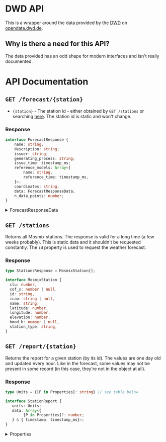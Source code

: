 # DWD API

This is a wrapper around the data provided by the [DWD](https://www.dwd.de/) on [opendata.dwd.de](https://opendata.dwd.de/).

## Why is there a need for this API?

The data provided has an odd shape for modern interfaces and isn't really documented.

# API Documentation

## `GET /forecast/{station}`

* `{station}` - The station id - either obtained by `GET /stations` or searching [here](https://www.dwd.de/DE/leistungen/met_verfahren_mosmix/mosmix_stationskatalog.cfg?view=nasPublication). The station id is static and won't change.

### Response

```typescript
interface ForecastResponse {
    name: string;
    description: string;
    issuer: string;
    generating_process: string;
    issue_time: timestamp_ms;
    reference_models: Array<{
        name: string,
        reference_time: timestamp_ms,
    }>;
    coordinates: string;
    data: ForecastResponseData;
    n_data_points: number;
}
```

<details>
<summary>ForecastResponseData</summary>

The response data is an object where all the values are an array of the **same** length.
It can be viewed as a table-like structure:
```typescript
// type ForecastElements = 'temp' | 'dew_point' .... (see table below)

type ForecastResponseData = 
    { [Key in ForecastElements]?: Array<float32 | null>; } & { time_steps: timestamp_ms[]; }
// some elements in the array may be null because they either don't have a value _or_ the value is updated less than other values.


// Note: in e.g. JavaScript (ans JSON) all the values are represented as a `number`, but for other languages that might not be true.
``` 
The property `time_steps` is always present. 

### Properties

For more information take a look at [this](https://opendata.dwd.de/weather/lib/MetElementDefinition.xml).

**Naming**
* `p_*` > probability
* `e_*` > absolute error of ...
* `_{n}h` > last `{n}` hours
* `p{n}{unit}` > 0.`{n}{unit}`

**Units**
* `p` > `%`
* `mm` > millimeters
* `ft` > feet
* `kn` > knots

| Property | Unit | Description | DWD-Name |
| ---------|------|-------------|----------|
|`temp`|K|Temperature 2m above surface|TTT|
|`dew_point`|K|Dewpoint 2m above surface|Td|
|`max_temp`|K|Maximum temperature - within the last 12 hours|TX|
|`min_temp`|K|Minimum temperature - within the last 12 hours|TN|
|`wind_direction`|0°..360°|Wind direction|DD|
|`wind_speed`|m/s|Wind speed|FF|
|`max_wind_gust_1h`|m/s|Maximum wind gust within the last hour|FX1|
|`max_wind_gust_3h`|m/s|Maximum wind gust within the last 3 hours|FX3|
|`max_wind_gust_12h`|m/s|Maximum wind gust within the last 12 hours|FXh|
|`precipitation_1h_significant_weather`|kg/m2|Total precipitation during the last hour consistent with significant weather|RR1c|
|`precipitation_1h`|kg/m2|Total precipitation during the last hour|RR1|
|`precipitation_3h_significant_weather`|kg/m2|Total precipitation during the last 3 hours consistent with significant weather|RR3c|
|`precipitation_3h`|kg/m2|Total precipitation during the last 3 hours|RR3|
|`snow_rain_eq_1h`|kg/m2|Snow-Rain-Equivalent during the last hour|RRS1c|
|`snow_rain_eq_3h`|kg/m2|Snow-Rain-Equivalent during the last 3 hours|RRS3c|
|`significant_weather`|-|Significant Weather|ww|
|`past_weather_6h`|-|Past weather during the last 6 hours|W1W2|
|`total_cloud_cover`|% (0..100)|Total cloud cover|N|
|`effective_cloud_cover`|% (0..100)|Effective cloud cover|Neff|
|`cloud_cover_500ft`|% (0..100)|Cloud cover below 500 ft.|N05|
|`low_cloud_cover`|% (0..100)|Low cloud cover (lower than 2 km)|Nl|
|`midlevel_cloud_cover`|% (0..100)|Midlevel cloud cover (2-7 km)|Nm|
|`high_cloud_cover`|% (0..100)|High cloud cover (>7 km)|Nh|
|`surface_pressure`|Pa|Surface pressure, reduced|PPPP|
|`temp_5cm`|K|Temperature 5cm above surface|T5cm|
|`shortwave_radiation_3h`|kJ/m2|Short wave radiation balance during the last 3 hours|RadS3|
|`global_irradiance`|kJ/m2|Global Irradiance|Rad1h|
|`longwave_radiation_3h`|kJ/m2|Long wave radiation balance during the last 3 hours|RadL3|
|`visibility`|m|Visibility|VV|
|`sunshine_last_hour`|s|Sunshine duration during the last Hour|SunD1|
|`p_wind_gust_25kn_12h`|% (0..100)|Probability of wind gusts >= 25kn within the last 12 hours|FXh25|
|`p_wind_gust_40kn_12h`|% (0..100)|Probability of wind gusts >= 40kn within the last 12 hours|FXh40|
|`p_wind_gust_55kn_12h`|% (0..100)|Probability of wind gusts >= 55kn within the last 12 hours|FXh55|
|`p_fog_1h`|% (0..100)|Probability for fog within the last hour|wwM|
|`p_fog_6h`|% (0..100)|Probability for fog within the last 6 hours|wwM6|
|`p_fog_12h`|% (0..100)|Probability for fog within the last 12 hours|wwMh|
|`p_precipitation_0mm_12h`|% (0..100)|Probability of precipitation > 0.0mm during the last 12 hours|Rh00|
|`p_precipitation_p2mm_6h`|% (0..100)|Probability of precipitation > 0.2mm during the last 6 hours|R602|
|`p_precipitation_p2mm_12h`|% (0..100)|Probability of precipitation > 0.2mm during the last 12 hours|Rh02|
|`p_precipitation_p2mm_24h`|% (0..100)|Probability of precipitation > 0.2mm during the last 24 hours|Rd02|
|`p_precipitation_1mm_12h`|% (0..100)|Probability of precipitation > 1.0mm during the last 12 hours|Rh10|
|`p_precipitation_5mm_6h`|% (0..100)|Probability of precipitation > 5.0mm during the last 6 hours|R650|
|`p_precipitation_5mm_12h`|% (0..100)|Probability of precipitation > 5.0mm during the last 12 hours|Rh50|
|`p_precipitation_5mm_24h`|% (0..100)|Probability of precipitation > 5.0mm during the last 24 hours|Rd50|
|`min_temp_5cm_12h`|K|Minimum surface temperature at 5cm within the last 12 hours|TG|
|`mean_temp_24h`|K|Mean temperature during the last 24 hours|TM|
|`precipitation_duration_1h`|s|Duration of precipitation within the last hour|DRR1|
|`p_drizzle_1h`|% (0..100)|Probability: Occurrence of drizzle within the last hour|wwZ|
|`p_straitform_precipitation_1h`|% (0..100)|Probability: Occurrence of stratiform precipitation within the last hour|wwD|
|`p_convective_precipitation_1h`|% (0..100)|Probability: Occurrence of convective precipitation within the last hour|wwC|
|`p_thunderstorms_1h`|% (0..100)|Probability: Occurrence of thunderstorms within the last hour|wwT|
|`p_liquid_precipitation_1h`|% (0..100)|Probability: Occurrence of liquid precipitation within the last hour|wwL|
|`p_solid_precipitation_1h`|% (0..100)|Probability: Occurrence of solid precipitation within the last hour|wwS|
|`p_freezing_rain_1h`|% (0..100)|Probability: Occurrence of freezing rain within the last hour|wwF|
|`p_precipitation_1h`|% (0..100)|Probability: Occurrence of precipitation within the last hour|wwP|
|`p_visibility_below_1km`|% (0..100)|Probability: Visibility below 1000m|VV10|
|`e_temp`|K|Absolute error temperature 2m above surface|E_TTT|
|`e_wind_speed`|m/s|Absolute error wind speed 10m above surface|E_FF|
|`e_wind_direction`|0Â°..360Â°|Absolute error wind direction|E_DD|
|`e_dew_point`|K|Absolute error dew point 2m above surface|E_Td|
|`precipitation_6h`|kg / m2|Total precipitation during the last 6 hours|RR6|
|`precipitation_6h_significant_weather`|kg / m2|Total precipitation during the last 6 hours consistent with significant weather|RR6c|
|`p_precipitation_0mm_6h`|% (0..100)|Probability of precipitation > 0.0mm during the last 6 hours|R600|
|`p_precipitation_p1mm_1h`|% (0..100)|Probability of precipitation > 0.1 mm during the last hour|R101|
|`p_precipitation_p2mm_1h`|% (0..100)|Probability of precipitation > 0.2 mm during the last hour|R102|
|`p_precipitation_p3mm_1h`|% (0..100)|Probability of precipitation > 0.3 mm during the last hour|R103|
|`p_precipitation_p5mm_1h`|% (0..100)|Probability of precipitation > 0.5 mm during the last hour|R105|
|`p_precipitation_p7mm_1h`|% (0..100)|Probability of precipitation > 0.7 mm during the last hour|R107|
|`p_precipitation_1mm_1h`|% (0..100)|Probability of precipitation > 1.0 mm during the last hour|R110|
|`p_precipitation_2mm_1h`|% (0..100)|Probability of precipitation > 2.0 mm during the last hour|R120|
|`sunshine_duration_yesterday`|s|Yesterdays total sunshine duration |SunD|
|`rel_sunshine_duration_24h`|% (0..100)|Relative sunshine duration within the last 24 hours|RSunD|
|`p_rel_sunshine_duration_24h`|% (0..100)|Probability: relative sunshine duration >  0 % within 24 hours|PSd00|
|`p_rel_sunshine_duration_30p_24h`|% (0..100)|Probability: relative sunshine duration > 30 % within 24 hours|PSd30|
|`p_rel_sunshine_duration_60p_24h`|% (0..100)|Probability: relative sunshine duration > 60 % within 24 hours|PSd60|
|`global_irradiance_1h`|% (0..80)|Global irradiance within the last hour|RRad1|
|`potential_evapotranspiration_24h`|kg / m2|Potential evapotranspiration within the last 24 hours|PEvap|
|`p_precipitation_3mm_1h`|% (0..100)|Probability of precipitation > 3.0 mm during the last hour|R130|
|`p_precipitation_5mm_1h`|% (0..100)|Probability of precipitation > 5.0 mm during the last hour|R150|
|`p_precipitation_10mm_1h`|% (0..100)|Probability of precipitation > 10 mm during the last hour|RR1o1|
|`p_precipitation_15mm_1h`|% (0..100)|Probability of precipitation > 15 mm during the last hour|RR1w1|
|`p_precipitation_25mm_1h`|% (0..100)|Probability of precipitation > 25 mm during the last hour|RR1u1|
|`p_straightform_precipitation_6h`|% (0..100)|Probability: Occurrence of stratiform precipitation within the last 6 hours|wwD6|
|`p_convective_precipitation_6h`|% (0..100)|Probability: Occurrence of convective precipitation within the last 6 hours|wwC6|
|`p_thunderstorms_6h`|% (0..100)|Probability: Occurrence of thunderstorms within the last 6 hours|wwT6|
|`p_precipitation_6h`|% (0..100)|Probability: Occurrence of precipitation within the last 6 hours|wwP6|
|`p_liquid_precipitation_6h`|% (0..100)|Probability: Occurrence of liquid precipitation within the last 6 hours|wwL6|
|`p_freezing_rain_6h`|% (0..100)|Probability: Occurrence of freezing rain within the last 6 hours|wwF6|
|`p_solid_precipitation_6h`|% (0..100)|Probability: Occurrence of solid precipitation within the last 6 hours|wwS6|
|`p_drizzle_6h`|% (0..100)|Probability: Occurrence of drizzle within the last 6 hours|wwZ6|
|`p_fog_24h`|% (0..100)|Probability: Occurrence of fog within the last 24 hours|wwMd|
|`p_gusts_25kn_6h`|% (0..100)|Probability: Occurrence of gusts >= 25kn within the last 6 hours |FX625|
|`p_gusts_40kn_6h`|% (0..100)|Probability: Occurrence of gusts >= 40kn within the last 6 hours |FX640|
|`p_gusts_55kn_6h`|% (0..100)|Probability: Occurrence of gusts >= 55kn within the last 6 hours |FX655|
|`p_straightform_precipitation_12h`|% (0..100)|Probability: Occurrence of stratiform precipitation within the last 12 hours|wwDh|
|`p_convective_precipitation_12h`|% (0..100)|Probability: Occurrence of convective precipitation within the last 12 hours|wwCh|
|`p_thunderstorms_12h`|% (0..100)|Probability: Occurrence of thunderstorms within the last 12 hours|wwTh|
|`p_precipitation_12h`|% (0..100)|Probability: Occurrence of precipitation within the last 12 hours|wwPh|
|`p_liquid_precipitation_12h`|% (0..100)|Probability: Occurrence of liquid precipitation within the last 12 hours|wwLh|
|`p_freezing_rain_12h`|% (0..100)|Probability: Occurrence of freezing rain within the last 12 hours|wwFh|
|`p_solid_precipitation_12h`|% (0..100)|Probability: Occurrence of solid precipitation within the last 12 hours|wwSh|
|`p_drizzle_12h`|% (0..100)|Probability: Occurrence of drizzle within the last 12 hours|wwZh|
|`p_precipitation_1mm_6h`|% (0..100)|Probability of precipitation > 1.0 mm during the last 6 hours|R610|
|`precipitation_12h`|kg / m2|Total precipitation during the last 12 hours|RRh|
|`precipitation_12h_significant_weather`|kg / m2|Total precipitation during the last 12 hours consistent with significant weather|RRhc|
|`significant_weather_3h`|- (0..95)|Significant Weather of the last 3 hours|ww3|
|`liquid_precipitation_1h_significant_weather`|kg / m2|Total liquid precipitation during the last hour consistent with significant weather|RRL1c|
|`p_precipitation_00_24h`|% (0..100)|Probability of precipitation > 0.0 mm during the last 24 hours|Rd00|
|`p_precipitation_1mm_24h`|% (0..100)|Probability of precipitation > 1.0 mm during the last 24 hours|Rd10|
|`precipitation_24h`|kg / m2|Total precipitation during the last 24 hours|RRd|
|`precipitation_24h_significant_weather`|kg / m2|Total precipitation during the last 24 hours consistent with significant weather|RRdc|
|`cloud_cover_low_mid_7km`|% (0..100)|Cloud cover low and mid level clouds below 7000 m|Nlm|
|`p_precipitation_24h`|% (0..100)|Probability: Occurrence of any precipitation within the last 24 hours|wwPd|
|`cloud_base_convective_clouds`|m|Cloud base of convective clouds|H_BsC|
|`p_thunderstorms_24h`|% (0..100)|Probability: Occurrence of thunderstorms within the last 24 hours|wwTd|
|`e_surface_pressure`|Pa|Absolute error surface pressure|E_PPP|
|`sunshine_duration_3h`|s|Sunshine duration during the last three hours|SunD3|
|`opt_significant_weather_1h`|- (0..95)|Optional significant weather (highest priority) during the last hour|WPc11|
|`opt_significant_weather_3h`|- (0..95)|Optional significant weather (highest priority) during the last 3 hours|WPc31|
|`opt_significant_weather_6h`|- (0..95)|Optional significant weather (highest priority) during the last 6 hours|WPc61|
|`opt_significant_weather_12h`|- (0..95)|Optional significant weather (highest priority) during the last 12 hours|WPch1|
|`opt_significant_weather_24h`|- (0..95)|Optional significant weather (highest priority) during the last 24 hours|WPcd1|
|`accumulated_snow_3h`|m|Accumulated new snow amount in 3 hours|Sa3|
|`accumulated_snow_6h`|m|Accumulated new snow amount in 6 hours (amount of 3h values)|Sa6|
|`accumulated_snow_12h`|m|Accumulated new snow amount in 12 hours (amount of 6h values)|Sah|
|`accumulated_snow_24h`|m|Accumulated new snow amount in 24 hours (amount of 12h values)|Sad|
|`p_snow_5cm_6h`|% (0..100)|Probability of > 5cm new snow amount in 6 hours|Sa605|
|`p_snow_10cm_6h`|% (0..100)|Probability of > 10cm new snow amount in 6 hours|Sa610|
|`p_snow_20cm_6h`|% (0..100)|Probability of > 20cm new snow amount in 6 hours|Sa620|
|`p_snow_5cm_12h`|% (0..100)|Probability of > 5cm new snow amount in 12 hours|Sah05|
|`p_snow_10cm_12h`|% (0..100)|Probability of > 10cm new snow amount in 12 hours|Sah10|
|`p_snow_30cm_12h`|% (0..100)|Probability of > 30cm new snow amount in 12 hours|Sah30|
|`p_snow_10cm_24h`|% (0..100)|Probability of > 10cm new snow amount in 24 hours|Sad10|
|`p_snow_30cm_24h`|% (0..100)|Probability of > 30cm new snow amount in 24 hours|Sad30|
|`p_snow_50cm_24h`|% (0..100)|Probability of > 50cm new snow amount in 24 hours|Sad50|
|`snow_depth`|m|Snow depth|SnCv|
</details>

## `GET /stations`

Returns all Mosmix stations. The response is valid for a long time (a few weeks probably).
This is static data and it shouldn't be requested constantly.
The `id` property is used to request the weather forecast.

### Response 

```typescript
type StationsResponse = MosmixStation[];

interface MosmixStation {
  clu: number,
  cof_x: number | null,
  id: string,
  icao: string | null,
  name: string,
  latitude: number,
  longitude: number,
  elevation: number,
  hmod_h: number | null,
  station_type: string,
}
```

## `GET /report/{station}`

Returns the report for a given station (by its id). The values are one day old and updated every hour.
Like in the forecast, some values may not be present in some record (in this case, they're not in the object at all).

### Response 

```typescript
type Units = {[P in Properties]: string} // see table below

interface StationReport {
   units: Units;
   data: Array<{
        [P in Properties]?: number;
   } & { timestamp: timestamp_ms}>;
}
```

<details>
<summary>Properties</summary>

### Properties
| Property | Unit | 
|----------|------|
|`past_weather_1`|CODE_TABLE|
|`global_radiation_last_hour`|W/m2|
|`dry_bulb_temperature_at_2_meter_above_ground`|°C|
|`depth_of_new_snow`|cm|
|`maximum_wind_speed_last_hour`|km/h|
|`precipitation_last_12_hours`|mm|
|`global_radiation_past_24_hours`|W/m2|
|`minimum_temperature_last_12_hours_5_cm_above_ground`|Grad C|
|`mean_wind_direction_during_last_10 min_at_10_meters_above_ground`|°|
|`minimum_of_temperature_at_5_cm_above_ground_for_previous_day`|°C|
|`past_weather_2`|CODE_TABLE|
|`precipitation_amount_last_3_hours`|mm|
|`minimum_temperature_last_12_hours_2_meters_above_ground`|°C|
|`daily_mean_of_temperature_previous_day`|°C|
|`maximum_wind_speed_as_10_minutes_mean_during_last_hour`|km/h|
|`maximum_temperature_last_12_hours_2_meters_above_ground`|°C|
|`maximum_wind_speed_for_previous_day`|km/h|
|`horizontal_visibility`|km|
|`minimum_of_temperature_for_previous_day`|°C|
|`precipitation_amount_last_24_hours`|mm|
|`diffuse_solar_radiation_last_hour`|W/m2|
|`direct_solar_radiation_last_hour`|W/m2|
|`present_weather`|CODE_TABLE|
|`total_time_of_sunshine_past_day`|h|
|`maximum_of_temperature_for_previous_day`|°C|
|`total_time_of_sunshine_during_last_hour`|min|
|`maximum_of_10_minutes_mean_of_wind_speed_for_previous_day`|km/h|
|`direct_solar_radiation_last_24_hours`|W/m2|
|`precipitation_amount_last_6_hours`|mm|
|`total_snow_depth`|cm|
|`mean_wind_speed_during last_10_min_at_10_meters_above_ground`|km/h|
|`cloud_cover_total`|%|
|`precipitation_amount_last_hour`|mm|
|`evaporation/evapotranspiration_last_24_hours`|mm|
|`height_of_base_of_lowest_cloud_above_station`|m|
|`dew_point_temperature_at_2_meter_above_ground`|°C|
|`maximum_wind_speed_during_last_6_hours`|km/h|
|`pressure_reduced_to_mean_sea_level`|hPa|
|`temperature_at_5_cm_above_ground`|°C|
|`sea/water_temperature`|°C|
|`relative_humidity`|%|
</details>
